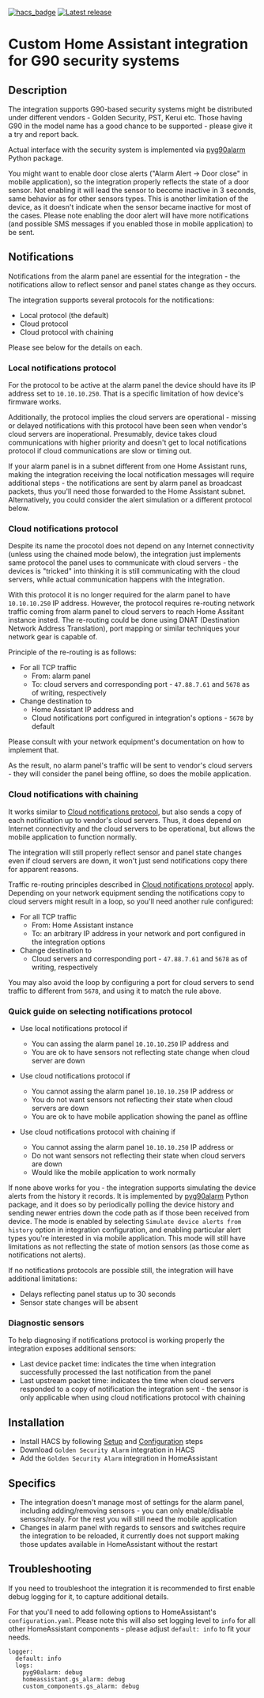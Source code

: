 [![hacs_badge](https://img.shields.io/badge/HACS-Default-41BDF5.svg)](https://github.com/hacs/integration)
[![Latest release](https://img.shields.io/github/v/release/hostcc/hass-gs-alarm)](https://github.com/hostcc/hass-gs-alarm/releases/latest)

# Custom Home Assistant integration for G90 security systems

## Description

The integration supports G90-based security systems might be distributed under
different vendors - Golden Security, PST, Kerui etc. Those having G90 in the
model name has a good chance to be supported - please give it a try and report
back.

Actual interface with the security system is implemented via
[pyg90alarm](https://pypi.org/project/pyg90alarm/) Python package.

You might want to enable door close alerts ("Alarm Alert -> Door
close" in mobile application), so the integration properly reflects the state
of a door sensor.  Not enabling it will lead the sensor to become inactive in 3
seconds, same behavior as for other sensors types. This is another limitation
of the device, as it doesn't indicate when the sensor became inactive for most
of the cases.
Please note enabling the door alert will have more notifications (and possible
SMS messages if you enabled those in mobile application) to be sent.

## Notifications

Notifications from the alarm panel are essential for the integration -
the notifications allow to reflect sensor and panel states change as they occurs.

The integration supports several protocols for the notifications:
* Local protocol (the default)
* Cloud protocol
* Cloud protocol with chaining

Please see below for the details on each.

### Local notifications protocol

For the protocol to be active at the alarm panel the device should have its IP
address set to `10.10.10.250`. That is a specific limitation of how device's
firmware works.

Additionally, the protocol implies the cloud servers are operational - missing
or delayed notifications with this protocol have been seen when vendor's cloud
servers are inoperational. Presumably, device takes cloud communications with
higher priority and doesn't get to local notifications protocol if cloud
communications are slow or timing out.

If your alarm panel is in a subnet different from one Home Assistant runs,
making the integration receiving the local notification messages will
require additional steps - the notifications are sent by alarm panel as
broadcast packets, thus you'll need those forwarded to the Home Assistant
subnet. Alternatively, you could consider the alert simulation or a different
protocol below.

### Cloud notifications protocol

Despite its name the procotol does not depend on any Internet connectivity
(unless using the chained mode below), the integration just implements same
protocol the panel uses to communicate with cloud servers - the devices is
"tricked" into thinking it is still communicating with the cloud servers,
while actual communication happens with the integration.

With this protocol it is no longer required for the alarm panel to have
`10.10.10.250` IP address. However, the protocol requires re-routing network
traffic coming from alarm panel to cloud servers to reach Home Assitant instance
insted. The re-routing could be done using DNAT (Destination Network
Address Translation), port mapping or similar techniques your network gear is
capable of.

Principle of the re-routing is as follows:

* For all TCP traffic
  * From: alarm panel
  * To: cloud servers and corresponding port - `47.88.7.61` and `5678` as of writing,
    respectively
* Change destination to
  * Home Assistant IP address and
  * Cloud notifications port configured in integration's options - `5678` by default

Please consult with your network equipment's documentation on how to implement that.

As the result, no alarm panel's traffic will be sent to vendor's cloud servers - they
will consider the panel being offline, so does the mobile application.

### Cloud notifications with chaining

It works similar to [Cloud notifications protocol](#cloud-notifications-protocol), but
also sends a copy of each notification up to vendor's cloud servers.
Thus, it does depend on Internet connectivity and the cloud servers to be operational,
but allows the mobile application to function normally.

The integration will still properly reflect sensor and panel state changes even
if cloud servers are down, it won't just send notifications copy there for
apparent reasons.

Traffic re-routing principles described in
[Cloud notifications protocol](#cloud-notifications-protocol) apply.
Depending on your network equipment sending the notifications copy to cloud servers
might result in a loop, so you'll need another rule configured:

* For all TCP traffic
  * From: Home Assistant instance
  * To: an arbitrary IP address in your network and port configured in the integration
    options
* Change destination to
  * Cloud servers and corresponding port - `47.88.7.61` and `5678` as of writing,
    respectively

You may also avoid the loop by configuring a port for cloud servers to send
traffic to different from `5678`, and using it to match the rule above. 

### Quick guide on selecting notifications protocol

* Use local notifications protocol if
  * You can assing the alarm panel `10.10.10.250` IP address and
  * You are ok to have sensors not reflecting state change when cloud server
    are down

* Use cloud notifications protocol if
  * You cannot assing the alarm panel `10.10.10.250` IP address or
  * You do not want sensors not reflecting their state when cloud servers
    are down
  * You are ok to have mobile application showing the panel as offline

* Use cloud notifications protocol with chaining if
  * You cannot assing the alarm panel `10.10.10.250` IP address or
  * Do not want sensors not reflecting their state when cloud servers
    are down 
  * Would like the mobile application to work normally

If none above works for you - the integration supports simulating the
device alerts from the history it records. It is implemented by
[pyg90alarm](https://pypi.org/project/pyg90alarm/) Python package, and it does
so by periodically polling the device history and sending newer entries down
the code path as if those been received from device.
The mode is enabled by selecting `Simulate device alerts from history` option
in integration configuration, and enabling particular alert types you're
interested in via mobile application.
This mode will still have limitations as not reflecting the state of motion
sensors (as those come as notifications not alerts).

If no notifications protocols are possible still, the integration will have
additional limitations:
* Delays reflecting panel status up to 30 seconds
* Sensor state changes will be absent

### Diagnostic sensors

To help diagnosing if notifications protocol is working properly the integration
exposes additional sensors:

* Last device packet time: indicates the time when integration successfully
  processed the last notification from the panel
* Last upstream packet time: indicates the time when cloud servers responded
  to a copy of notification the integration sent - the sensor is only applicable
  when using cloud notifications protocol with chaining


## Installation

* Install HACS by following [Setup](https://hacs.xyz/docs/setup/prerequisites)
  and [Configuration](https://hacs.xyz/docs/configuration/basic) steps
* Download `Golden Security Alarm` integration in HACS
* Add the `Golden Security Alarm` integration in HomeAssistant

## Specifics

* The integration doesn't manage most of settings for the alarm panel, including
  adding/removing sensors - you can only enable/disable sensors/realy. For the
  rest you will still need the mobile application
* Changes in alarm panel with regards to sensors and switches require the
  integration to be reloaded, it currently does not support making those
  updates available in HomeAssistant without the restart

## Troubleshooting

If you need to troubleshoot the integration it is recommended to first enable
debug logging for it, to capture additional details.

For that you'll need to add following options to HomeAssistant's
`configuration.yaml`. Please note this will also set logging level to `info`
for all other HomeAssistant components - please adjust `default: info` to fit
your needs.

```
logger:
  default: info
  logs:
    pyg90alarm: debug
    homeassistant.gs_alarm: debug
    custom_components.gs_alarm: debug
```
